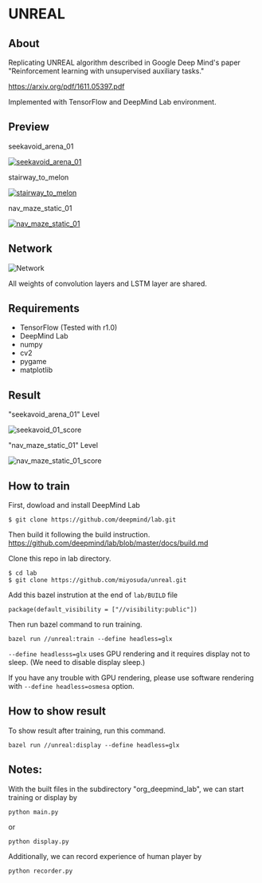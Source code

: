 # UNREAL

## About

Replicating UNREAL algorithm described in Google Deep Mind's paper "Reinforcement learning with unsupervised auxiliary tasks."

https://arxiv.org/pdf/1611.05397.pdf

Implemented with TensorFlow and DeepMind Lab environment.

## Preview
seekavoid_arena_01

[![seekavoid_arena_01](./doc/display0.png)](https://youtu.be/1jF3gAdXfio)

stairway_to_melon

[![stairway_to_melon](./doc/display1.png)](https://youtu.be/FDA8QqUgdbo)

nav_maze_static_01

[![nav_maze_static_01](./doc/display2.png)](https://youtu.be/oGS6NBRaoOo)

## Network
![Network](./doc/network0.png)

All weights of convolution layers and LSTM layer are shared.

## Requirements

- TensorFlow (Tested with r1.0)
- DeepMind Lab
- numpy
- cv2
- pygame
- matplotlib

## Result
"seekavoid_arena_01" Level

![seekavoid_01_score](./doc/graph_seekavoid_01.png)

"nav_maze_static_01" Level

![nav_maze_static_01_score](./doc/graph_nav_maze_static_01.png)


## How to train
First, dowload and install DeepMind Lab
```
$ git clone https://github.com/deepmind/lab.git
```
Then build it following the build instruction. 
https://github.com/deepmind/lab/blob/master/docs/build.md

Clone this repo in lab directory.
```
$ cd lab
$ git clone https://github.com/miyosuda/unreal.git
```
Add this bazel instrution at the end of `lab/BUILD` file

```
package(default_visibility = ["//visibility:public"])
```

Then run bazel command to run training.
```
bazel run //unreal:train --define headless=glx
```
`--define headlesss=glx` uses GPU rendering and it requires display not to sleep. (We need to disable display sleep.)

If you have any trouble with GPU rendering, please use software rendering with `--define headless=osmesa` option.

## How to show result

To show result after training, run this command.
```
bazel run //unreal:display --define headless=glx
```

## Notes:
With the built files in the subdirectory "org_deepmind_lab", we can start training or display by
```
python main.py 
```
or
```
python display.py
```

Additionally, we can record experience of human player by
```
python recorder.py
```